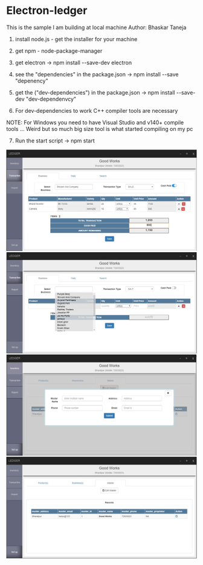 # Electron-ledger
This is the sample I am building at local machine 
Author: Bhaskar Taneja

1) install node.js - get the installer for your machine 
2) get npm - node-package-manager

3) get electron -> npm install --save-dev electron

4) see the "dependencies" in the package.json  -> npm install --save "depenency"
5) get the ("dev-dependencies") in the package.json -> npm install --save-dev "dev-dependenvcy"

6) For dev-dependencies to work C++ compiler tools are necessary

NOTE: For Windows you need  to have Visual Studio and v140+ compile tools ... 
Weird but so much big size tool is what started compiling on my pc 



7) Run the  start script -> npm start


![Alt text](screens/transaction.JPG?raw=true "Transaction screen")
![Alt text](screens/db_populated_dropdowns-tx.JPG?raw=true "Populated dropdowns")
![Alt text](screens/admin-add.JPG?raw=true "Add admin")
![Alt text](screens/admin.JPG?raw=true "Optional Title")

